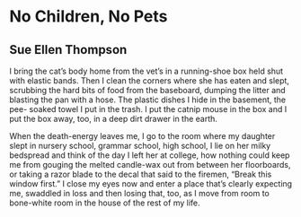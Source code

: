 # No Children, No Pets
## Sue Ellen Thompson
I bring the cat’s body home from the vet’s
in a running-shoe box held shut
with elastic bands. Then I clean
the corners where she has eaten and
slept, scrubbing the hard bits of food
from the baseboard, dumping the litter
and blasting the pan with a hose. The plastic
dishes I hide in the basement, the pee-
soaked towel I put in the trash. I put
the catnip mouse in the box and I put
the box away, too, in a deep
dirt drawer in the earth.

When the death-energy leaves me,
I go to the room where my daughter slept
in nursery school, grammar school, high school,
I lie on her milky bedspread and think
of the day I left her at college, how nothing
could keep me from gouging the melted candle-wax
out from between her floorboards,
or taking a razor blade to the decal
that said to the firemen, “Break
this window first.” I close my eyes now
and enter a place that’s clearly
expecting me, swaddled in loss
and then losing that, too, as I move
from room to bone-white room
in the house of the rest of my life.